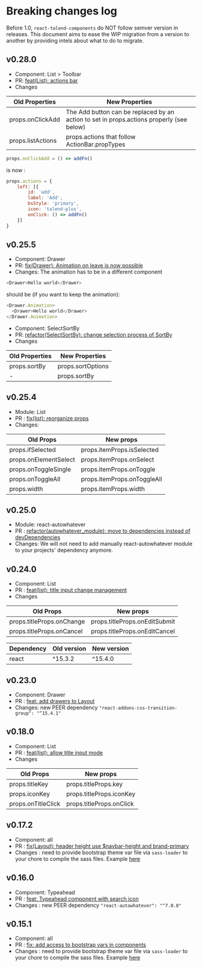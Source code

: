 # Breaking changes log

Before 1.0, `react-talend-components` do NOT follow semver version in releases.
This document aims to ease the WIP migration from a version to another by providing intels about what to do to migrate.

## v0.28.0
* Component: List > Toolbar
* PR: [feat(List): actions bar](https://github.com/Talend/react-talend-components/pull/159)
* Changes

| Old Properties | New Properties|
|---|---|
| props.onClickAdd | The Add button can be replaced by an action to set in props.actions properly (see below) |
| props.listActions | props.actions that follow ActionBar.propTypes |

```javascript
props.onClickAdd = () => addFn()
```

is now :

```javascript
props.actions = {
    left: [{
        id: 'add',
        label: 'Add',
        bsStyle: 'primary',
        icon: 'talend-plus',
        onClick: () => addFn()
    }]
}
```


## v0.25.5
* Component: Drawer
* PR: [fix(Drawer): Animation on leave is now possible](https://github.com/Talend/react-talend-components/pull/150)
* Changes: The animation has to be in a different component

```javascript
<Drawer>Hello world</Drawer>
```

should be (if you want to keep the animation):

```javascript
<Drawer.Animation>
  <Drawer>Hello world</Drawer>
</Drawer.Animation>
```

* Component: SelectSortBy
* PR: [refactor(SelectSortBy): change selection process of SortBy](https://github.com/Talend/react-talend-components/pull/149)
* Changes

| Old Properties | New Properties|
|---|---|
| props.sortBy | props.sortOptions |
| - | props.sortBy |

## v0.25.4
* Module: List
* PR : [fix(list): reorganize props](https://github.com/Talend/react-talend-components/pull/147)
* Changes:

| Old Props | New props |
|---|---|
| props.ifSelected | props.itemProps.isSelected |
| props.onElementSelect | props.itemProps.onSelect |
| props.onToggleSingle | props.itemProps.onToggle |
| props.onToggleAll | props.itemProps.onToggleAll |
| props.width | props.itemProps.width |

## v0.25.0
* Module: react-autowhatever
* PR : [refactor(autowhatever_module): move to dependencies instead of devDependencies](https://github.com/Talend/react-talend-components/pull/134)
* Changes: We will not need to add manually react-autowhatever module to your projects' dependency anymore.

## v0.24.0
* Component: List
* PR : [feat(list): title input change management](https://github.com/Talend/react-talend-components/pull/136)
* Changes

| Old Props | New props |
|---|---|
| props.titleProps.onChange | props.titleProps.onEditSubmit |
| props.titleProps.onCancel | props.titleProps.onEditCancel |

| Dependency | Old version | New version |
|---|---|---|
| react | ^15.3.2 | ^15.4.0 |

## v0.23.0
* Component: Drawer
* PR : [feat: add drawers to Layout](https://github.com/Talend/react-talend-components/pull/138)
* Changes: new PEER dependency `"react-addons-css-transition-group": "^15.4.1"`

## v0.18.0
* Component: List
* PR : [feat(list): allow title input mode](https://github.com/Talend/react-talend-components/pull/90)
* Changes

| Old Props | New props |
|---|---|
| props.titleKey | props.titleProps.key |
| props.iconKey | props.titleProps.iconKey |
| props.onTitleClick | props.titleProps.onClick |

## v0.17.2
* Component: all
* PR : [fix(Layout): header height use $navbar-height and brand-primary](https://github.com/Talend/react-talend-components/pull/122)
* Changes : need to provide bootstrap theme var file via `sass-loader` to your chore to compile the sass files. Example [here](https://github.com/Talend/react-talend-components/blob/3fff34fe61e2e9288718d635be871e42a24cdf85/.storybook/webpack.config.js)

## v0.16.0
* Component: Typeahead
* PR : [feat: Typeahead component with search icon](https://github.com/Talend/react-talend-components/pull/83)
* Changes : new PEER dependency `"react-autowhatever": "^7.0.0"`

## v0.15.1
* Component: all
* PR : [fix: add access to bootstrap vars in components](https://github.com/Talend/react-talend-components/pull/108)
* Changes : need to provide bootstrap theme var file via `sass-loader` to your chore to compile the sass files. Example [here](https://github.com/Talend/react-talend-components/blob/51b37a8f28e3659de242dc04d3738d52c1ebc626/.storybook/webpack.config.js)

